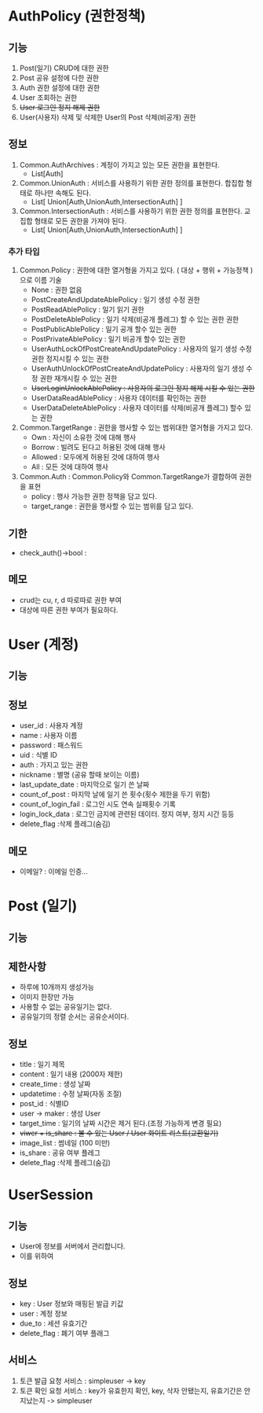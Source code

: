 # AuthPolicy (권한정책)

## 기능
1. Post(일기) CRUD에 대한 권한
2. Post 공유 설정에 다한 권한
3. Auth 권한 설정에 대한 권한
4. User 조회하는 권한
5. ~~User 로그인 정지 해제 권한~~
6. User(사용자) 삭제 및 삭제한 User의 Post 삭제(비공개) 권한

## 정보
1. Common.AuthArchives : 계정이 가지고 있는 모든 권한을 표현한다.
   - List[Auth]
2. Common.UnionAuth : 서비스를 사용하기 위한 권한 정의를 표현한다. 합집합 형태로 하나만 속해도 된다.
   - List[ Union[Auth,UnionAuth,IntersectionAuth] ]
3. Common.IntersectionAuth : 서비스를 사용하기 위한 권한 정의를 표현한다. 교집합 형태로 모든 권한을 가져야 된다.
   - List[ Union[Auth,UnionAuth,IntersectionAuth] ]
### 추가 타입
1. Common.Policy : 권한에 대한 열거형을 가지고 있다. ( 대상 + 행위 + 가능정책 ) 으로 이름 기술 
   - None : 권한 없음 
   - PostCreateAndUpdateAblePolicy : 일기 생성 수정 권한
   - PostReadAblePolicy :  일기 읽기 권한
   - PostDeleteAblePolicy : 일기 삭제(비공개 플레그) 할 수 있는 권한 권한
   - PostPublicAblePolicy  : 일기 공개 할수 있는 권한
   - PostPrivateAblePolicy : 일기 비공개 할수 있는 권한
   - UserAuthLockOfPostCreateAndUpdatePolicy : 사용자의 일기 생성 수정 권한 정지시킬 수 있는 권한
   - UserAuthUnlockOfPostCreateAndUpdatePolicy : 사용자의 일기 생성 수정 권한 재개시킬 수 있는 권한
   - ~~UserLoginUnlockAblePolicy : 사용자의 로그인 정지 해제 시킬 수 있는 권한~~
   - UserDataReadAblePolicy : 사용자 데이터를 확인하는 권한
   - UserDataDeleteAblePolicy : 사용자 데이터를 삭제(비공개 플레그) 할수 있는 권한 
2. Common.TargetRange : 권한을 행사할 수 있는 범위대한 열거형을 가지고 있다.
   - Own : 자신이 소유한 것에 대해 행사
   - Borrow : 빌려도 된다고 허용된 것에 대해 행사
   - Allowed : 모두에게 허용된 것에 대하여 행사
   - All : 모든 것에 대하여 행사
3. Common.Auth : Common.Policy와 Common.TargetRange가 결합하여 권한을 표현
   - policy : 행사 가능한 권한 정책을 담고 있다.
   - target_range : 권한을 행사할 수 있는 범위를 담고 있다.
  
## 기한
- check_auth()->bool : 

## 메모
- crud는 cu, r, d 따로따로 권한 부여
- 대상에 따른 권한 부여가 필요하다.

# User (계정)

## 기능

## 정보
- user_id : 사용자 계정
- name : 사용자 이름
- password : 패스워드
- uid : 식별 ID
- auth : 가지고 있는 권한
- nickname : 별명 (공유 할때 보이는 이름)
- last_update_date : 마지막으로 일기 쓴 날짜
- count_of_post : 마지막 날에 일기 쓴 횟수(횟수 제한을 두기 위함)
- count_of_login_fail : 로그인 시도 연속 실패횟수 기록
- login_lock_data : 로그인 금지에 관련된 데이터. 정지 여부, 정지 시간 등등 
- delete_flag :삭제 플레그(숨김)

## 메모
- 이메일? : 이메일 인증...

# Post (일기)

## 기능

## 제한사항
- 하루에 10개까지 생성가능
- 이미지 한장만 가능
- 사용할 수 없는 공유일기는 없다.
- 공유일기의 정렬 순서는 공유순서이다.

## 정보
- title : 일기 제목
- content : 일기 내용 (2000자 제한)
- create_time : 생성 날짜
- updatetime : 수정 날짜(자동 조절)
- post_id : 식별ID
- user -> maker : 생성 User
- target_time : 일기의 날짜 시간은 제거 된다.(조정 가능하게 변경 필요)
- ~~viwer + is_share : 볼 수 있는 User / User 화이트 리스트(교환일기)~~
- image_list : 썸네일 (100 미만)
- is_share : 공유 여부 플레그
- delete_flag :삭제 플레그(숨김)

# UserSession

## 기능
- User에 정보를 서버에서 관리합니다.
- 이를 위하여

## 정보
- key : User 정보와 매핑된 발급 키값
- user : 계정 정보
- due_to : 세션 유효기간
- delete_flag : 폐기 여부 플래그

## 서비스
1. 토큰 발급 요청 서비스 : simpleuser -> key
2. 토큰 확인 요청 서비스 : key가 유효한지 확인, key, 삭자 안됐는지, 유효기간은 안지났는지 -> simpleuser


